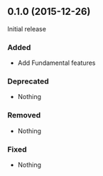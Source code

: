 ## 0.1.0 (2015-12-26)

Initial release

### Added

- Add Fundamental features

### Deprecated

- Nothing

### Removed

- Nothing

### Fixed

- Nothing
